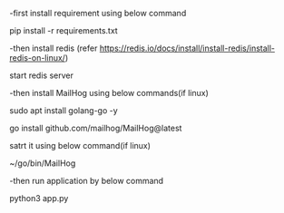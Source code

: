 -first install requirement using below command

pip install -r requirements.txt


-then install redis  (refer https://redis.io/docs/install/install-redis/install-redis-on-linux/)

start redis server

-then install MailHog using below commands(if linux)

sudo apt install golang-go -y

go install github.com/mailhog/MailHog@latest

satrt it  using below command(if linux)

~/go/bin/MailHog


-then run application by below command

python3 app.py

